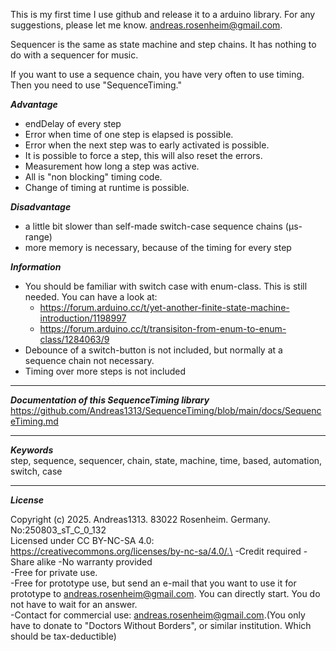 This is my first time I use github and release it to a arduino library. For any suggestions, please let me know. andreas.rosenheim@gmail.com.

Sequencer is the same as state machine and step chains. It has nothing to do with a sequencer for music.

If you want to use a sequence chain, you have very often to use timing. Then you need to use "SequenceTiming."

***Advantage***
- endDelay of every step
- Error when time of one step is elapsed is possible.
- Error when the next step was to early activated is possible.
- It is possible to force a step, this will also reset the errors.
- Measurement how long a step was active.
- All is "non blocking" timing code.
- Change of timing at runtime is possible.

***Disadvantage***
- a little bit slower than self-made switch-case sequence chains (µs-range)
- more memory is necessary, because of the timing for every step

***Information***
- You should be familiar with switch case with enum-class. This is still needed. You can have a look at:
  - https://forum.arduino.cc/t/yet-another-finite-state-machine-introduction/1198997
  - https://forum.arduino.cc/t/transisiton-from-enum-to-enum-class/1284063/9
- Debounce of a switch-button is not included, but normally at a sequence chain not necessary.
- Timing over more steps is not included
***
***Documentation of this SequenceTiming library***\
https://github.com/Andreas1313/SequenceTiming/blob/main/docs/SequenceTiming.md
***
***Keywords***\
step, sequence, sequencer, chain, state, machine, time, based, automation, switch, case
***
***License***

Copyright (c) 2025. Andreas1313. 83022 Rosenheim. Germany. No:250803_sT_C_0_132\
Licensed under CC BY-NC-SA 4.0: https://creativecommons.org/licenses/by-nc-sa/4.0/.\
-Credit required  -Share alike  -No warranty provided\
-Free for private use.\
-Free for prototype use, but send an e-mail that you want to use it for prototype to andreas.rosenheim@gmail.com. You can directly start. You do not have to wait for an answer.\
-Contact for commercial use: andreas.rosenheim@gmail.com.(You only have to donate to "Doctors Without Borders", or similar institution. Which should be tax-deductible)
 
